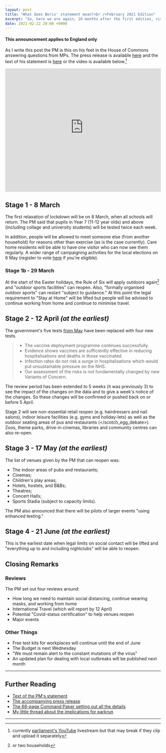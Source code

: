 ```yaml
---
layout: post
title: "What does Boris' statement mean?<br />February 2021 Edition"
excerpt: "So, here we are again, 10 months after the first edition, <i>What does Boris' statement mean?</i> returns for the roadmap out of Lockdown 3..."
date: 2021-02-22 20:00 +0000
---
```


#### This announcement applies to England only

As I write this post the PM is this on his feet in the House of Commons answering questions from MPs. The press release is available [here](https://www.gov.uk/government/news/prime-minister-sets-out-roadmap-to-cautiously-ease-lockdown-restrictions) and the text of his statement is [here](https://www.gov.uk/government/speeches/pm-statement-to-the-house-of-commons-on-roadmap-for-easing-lockdown-restrictions-in-england-22-february-2021) or the video is available below.[^1]

<iframe width="100%" height="400" src="https://www.youtube-nocookie.com/embed/wtOvj-yjDXA?start=1069" frameborder="0" allow="accelerometer; autoplay; clipboard-write; encrypted-media; gyroscope; picture-in-picture" allowfullscreen></iframe>

## Stage 1 - 8 March

The first relaxation of lockdown will be on 8 March, when all schools will return. The PM said that pupils in Year 7 (11-12 year olds) and above (including collage and university students) will be tested twice each week.

In addition, people will be allowed to meet someone else (from another household) for reasons other than exercise (as is the case currently). Care home residents will be able to have one visitor who can now see them regularly. A wider range of campaigning activities for the local elections on 6 May (register to vote [here](https://www.gov.uk/register-to-vote) if you're eligible).

### Stage 1b - 29 March

At the start of the Easter holidays, the Rule of Six will apply outdoors again[^2] and "outdoor sports facilities" can reopen. Also, "formally organised outdoor sports" can restart "subject to guidance." At this point the legal requirement to "Stay at Home" will be lifted but people will be advised to continue working from home and continue to minimise travel.

## Stage 2 - 12 April *(at the earliest)*

The government's five tests [from May](/2020/05/10/Boris-Statement/#the-reduction-of-lockdown) have been replaced with four new tests.

> - The vaccine deployment programme continues successfully.
> - Evidence shows vaccines are sufficiently effective in reducing hospitalisations and deaths in those vaccinated.
> - Infection rates do not risk a surge in hospitalisations which would put unsustainable pressure on the NHS.
> - Our assessment of the risks is not fundamentally changed by new Variants of Concern.

The review period has been extended to 5 weeks (it was previously 3) to see the impact of the changes on the data and to give a week's notice of the changes. So these changes will be confirmed or pushed back on or before 5 April.

Stage 2 will see non-essential retail reopen (e.g. hairdressers and nail salons), indoor leisure facilities (e.g. gyms and holiday-lets) as well as the outdoor seating areas of pus and restaurants (</scotch_egg_debate>). Zoos, theme parks, drive-in cinemas, libraries and community centres can also re-open. 

## Stage 3 - 17 May *(at the earliest)*

The list of venues given by the PM that can reopen was:

* The indoor areas of pubs and restaurants;
* Cinemas;
* Children's play areas;
* Hotels, hostels, and B&Bs;
* Theatres;
* Concert Halls;
* Sports Stadia (subject to capacity limits).

The PM also announced that there will be pilots of larger events "using enhanced testing."

## Stage 4 - 21 June *(at the earliest)*

This is the earliest date when legal limits on social contact will be lifted and "everything up to and including nightclubs" will be able to reopen.

## Closing Remarks

### Reviews

The PM set out four reviews around:

* How long we need to maintain social distancing, continue wearing masks, and working from home
* International Travel (which will report by 12 April)
* Potential "Covid-status certification" to help venues reopen
* Major events

### Other Things

* Free test kits for workplaces will continue until the end of June
* The Budget is next Wednesday
* "We must remain alert to the constant mutations of the virus"
* An updated plan for dealing with local outbreaks will be published next month

----------

## Further Reading

* [Text of the PM's statement](https://www.gov.uk/government/speeches/pm-statement-to-the-house-of-commons-on-roadmap-for-easing-lockdown-restrictions-in-england-22-february-2021)
* [The accompanying press release](https://www.gov.uk/government/news/prime-minister-sets-out-roadmap-to-cautiously-ease-lockdown-restrictions)
* [The 68-page Command Paper setting out all the details](https://www.gov.uk/government/publications/covid-19-response-spring-2021)
* [My little thread about the implications for parkrun](https://twitter.com/_Josh_justJosh/status/1363952531852902402?s=20)

------

[^1]: currently [parliament's YouTube](https://www.youtube.com/c/ukparliament) livestream but that may break if they clip and upload it separately 

[^2]: or two households
